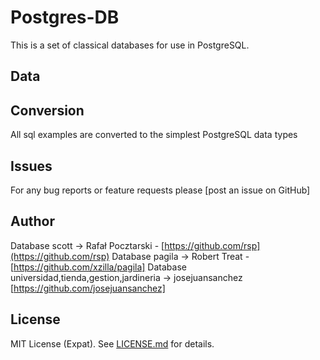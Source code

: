 # Postgres-DB
 
This is a set of classical databases for use in PostgreSQL.

Data
----


Conversion
----------
All sql examples are converted to the simplest PostgreSQL data types 

Issues
------
For any bug reports or feature requests please
[post an issue on GitHub]

Author
------

Database scott  -> Rafał Pocztarski - [https://github.com/rsp](https://github.com/rsp)
Database pagila -> Robert Treat - [https://github.com/xzilla/pagila]
Database universidad,tienda,gestion,jardineria -> josejuansanchez [https://github.com/josejuansanchez]


License
-------
MIT License (Expat). See [LICENSE.md](LICENSE.md) for details.
